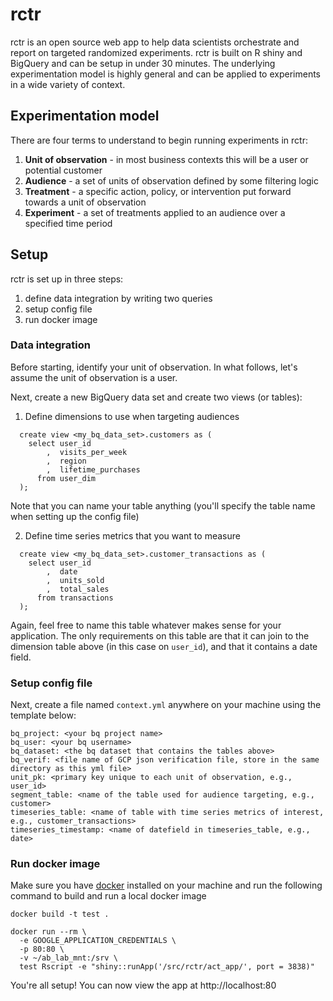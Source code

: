 # rctr

rctr is an open source web app to help data scientists orchestrate and report on targeted randomized experiments. rctr is built on R shiny and BigQuery and can be setup in under 30 minutes. The underlying experimentation model is highly general and can be applied to experiments in a wide variety of context. 

## Experimentation model

There are four terms to understand to begin running experiments in rctr:

1. **Unit of observation** - in most business contexts this will be a user or potential customer
2. **Audience** - a set of units of observation defined by some filtering logic
3. **Treatment** - a specific action, policy, or intervention put forward towards a unit of observation
4. **Experiment** - a set of treatments applied to an audience over a specified time period

## Setup

rctr is set up in three steps:

1. define data integration by writing two queries
2. setup config file
3. run docker image

### Data integration

Before starting, identify your unit of observation. In what follows, let's assume the unit of observation is a user.

Next, create a new BigQuery data set and create two views (or tables):

1. Define dimensions to use when targeting audiences
  
```
  create view <my_bq_data_set>.customers as (
    select user_id
        ,  visits_per_week
        ,  region
        ,  lifetime_purchases
      from user_dim
  );
```

Note that you can name your table anything (you'll specify the table name when setting up the config file)

2. Define time series metrics that you want to measure

```
  create view <my_bq_data_set>.customer_transactions as (
    select user_id
        ,  date
        ,  units_sold
        ,  total_sales
      from transactions
  );
```

Again, feel free to name this table whatever makes sense for your application. The only requirements on this table are that it can join to the dimension table above (in this case on `user_id`), and that it contains a date field.

### Setup config file

Next, create a file named `context.yml` anywhere on your machine using the template below:

```
bq_project: <your bq project name>
bq_user: <your bq username>
bq_dataset: <the bq dataset that contains the tables above>
bq_verif: <file name of GCP json verification file, store in the same directory as this yml file>
unit_pk: <primary key unique to each unit of observation, e.g., user_id>
segment_table: <name of the table used for audience targeting, e.g., customer>
timeseries_table: <name of table with time series metrics of interest, e.g., customer_transactions>
timeseries_timestamp: <name of datefield in timeseries_table, e.g., date>

```

### Run docker image

Make sure you have [docker](https://docs.docker.com/) installed on your machine and run the following command to build and run a local docker image

```
docker build -t test .

docker run --rm \
  -e GOOGLE_APPLICATION_CREDENTIALS \
  -p 80:80 \
  -v ~/ab_lab_mnt:/srv \
  test Rscript -e "shiny::runApp('/src/rctr/act_app/', port = 3838)"
```

You're all setup! You can now view the app at http://localhost:80

